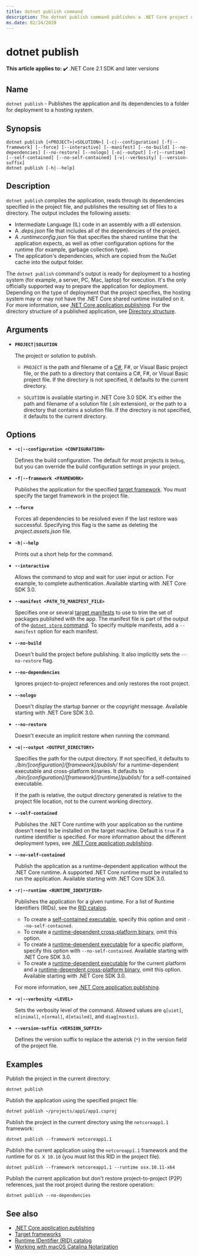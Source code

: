 ```yaml
---
title: dotnet publish command
description: The dotnet publish command publishes a .NET Core project or solution to a directory.
ms.date: 02/24/2020
---
```

# dotnet publish

**This article applies to:** ✔️ .NET Core 2.1 SDK and later versions

## Name

`dotnet publish` - Publishes the application and its dependencies to a folder for deployment to a hosting system.

## Synopsis

```dotnetcli
dotnet publish [<PROJECT>|<SOLUTION>] [-c|--configuration] [-f|--framework] [--force] [--interactive] [--manifest] [--no-build] [--no-dependencies] [--no-restore] [--nologo] [-o|--output] [-r|--runtime] [--self-contained] [--no-self-contained] [-v|--verbosity] [--version-suffix]
dotnet publish [-h|--help]
```

## Description

`dotnet publish` compiles the application, reads through its dependencies specified in the project file, and publishes the resulting set of files to a directory. The output includes the following assets:

- Intermediate Language (IL) code in an assembly with a *dll* extension.
- A *.deps.json* file that includes all of the dependencies of the project.
- A *.runtimeconfig.json* file that specifies the shared runtime that the application expects, as well as other configuration options for the runtime (for example, garbage collection type).
- The application's dependencies, which are copied from the NuGet cache into the output folder.

The `dotnet publish` command's output is ready for deployment to a hosting system (for example, a server, PC, Mac, laptop) for execution. It's the only officially supported way to prepare the application for deployment. Depending on the type of deployment that the project specifies, the hosting system may or may not have the .NET Core shared runtime installed on it. For more information, see [.NET Core application publishing](../deploying/index.md). For the directory structure of a published application, see [Directory structure](/aspnet/core/hosting/directory-structure).

## Arguments

- **`PROJECT|SOLUTION`**

  The project or solution to publish.
  
  * `PROJECT` is the path and filename of a [C#](csproj.md), F#, or Visual Basic project file, or the path to a directory that contains a C#, F#, or Visual Basic project file. If the directory is not specified, it defaults to the current directory.

  * `SOLUTION` is available starting in .NET Core 3.0 SDK. It's either the path and filename of a solution file (*.sln* extension), or the path to a directory that contains a solution file. If the directory is not specified, it defaults to the current directory.

## Options

- **`-c|--configuration <CONFIGURATION>`**

  Defines the build configuration. The default for most projects is `Debug`, but you can override the build configuration settings in your project.

- **`-f|--framework <FRAMEWORK>`**

  Publishes the application for the specified [target framework](../../standard/frameworks.md). You must specify the target framework in the project file.

- **`--force`**

  Forces all dependencies to be resolved even if the last restore was successful. Specifying this flag is the same as deleting the *project.assets.json* file.

- **`-h|--help`**

  Prints out a short help for the command.

- **`--interactive`**

  Allows the command to stop and wait for user input or action. For example, to complete authentication. Available starting with .NET Core SDK 3.0.

- **`--manifest <PATH_TO_MANIFEST_FILE>`**

  Specifies one or several [target manifests](../deploying/runtime-store.md) to use to trim the set of packages published with the app. The manifest file is part of the output of the [`dotnet store` command](dotnet-store.md). To specify multiple manifests, add a `--manifest` option for each manifest.

- **`--no-build`**

  Doesn't build the project before publishing. It also implicitly sets the `--no-restore` flag.

- **`--no-dependencies`**

  Ignores project-to-project references and only restores the root project.

- **`--nologo`**

  Doesn't display the startup banner or the copyright message. Available starting with .NET Core SDK 3.0.

- **`--no-restore`**

  Doesn't execute an implicit restore when running the command.

- **`-o|--output <OUTPUT_DIRECTORY>`**

  Specifies the path for the output directory. If not specified, it defaults to *./bin/[configuration]/[framework]/publish/* for a runtime-dependent executable and cross-platform binaries. It defaults to *./bin/[configuration]/[framework]/[runtime]/publish/* for a self-contained executable.

  If the path is relative, the output directory generated is relative to the project file location, not to the current working directory.

- **`--self-contained`**

  Publishes the .NET Core runtime with your application so the runtime doesn't need to be installed on the target machine. Default is `true` if a runtime identifier is specified. For more information about the different deployment types, see [.NET Core application publishing](../deploying/index.md).

- **`--no-self-contained`**

  Publish the application as a runtime-dependent application without the .NET Core runtime. A supported .NET Core runtime must be installed to run the application. Available starting with .NET Core SDK 3.0.

- **`-r|--runtime <RUNTIME_IDENTIFIER>`**

  Publishes the application for a given runtime. For a list of Runtime Identifiers (RIDs), see the [RID catalog](../rid-catalog.md).

  - To create a [self-contained executable](../deploying/index.md#publish-self-contained), specify this option and omit `--no-self-contained`.
  - To create a [runtime-dependent cross-platform binary](../deploying/index.md#produce-a-cross-platform-binary), omit this option.
  - To create a [runtime-dependent executable](../deploying/index.md#publish-runtime-dependent) for a specific platform, specify this option with `--no-self-contained`.  Available starting with .NET Core SDK 3.0.
  - To create a [runtime-dependent executable](../deploying/index.md#publish-runtime-dependent) for the current platform and a [runtime-dependent cross-platform binary](../deploying/index.md#produce-a-cross-platform-binary), omit this option. Available starting with .NET Core SDK 3.0.

  For more information, see [.NET Core application publishing](../deploying/index.md).

- **`-v|--verbosity <LEVEL>`**

  Sets the verbosity level of the command. Allowed values are `q[uiet]`, `m[inimal]`, `n[ormal]`, `d[etailed]`, and `diag[nostic]`.

- **`--version-suffix <VERSION_SUFFIX>`**

  Defines the version suffix to replace the asterisk (`*`) in the version field of the project file.

## Examples

Publish the project in the current directory:

```dotnetcli
dotnet publish
```

Publish the application using the specified project file:

```dotnetcli
dotnet publish ~/projects/app1/app1.csproj
```

Publish the project in the current directory using the `netcoreapp1.1` framework:

```dotnetcli
dotnet publish --framework netcoreapp1.1
```

Publish the current application using the `netcoreapp1.1` framework and the runtime for `OS X 10.10` (you must list this RID in the project file).

```dotnetcli
dotnet publish --framework netcoreapp1.1 --runtime osx.10.11-x64
```

Publish the current application but don't restore project-to-project (P2P) references, just the root project during the restore operation:

```dotnetcli
dotnet publish --no-dependencies
```

## See also

- [.NET Core application publishing](../deploying/index.md)
- [Target frameworks](../../standard/frameworks.md)
- [Runtime IDentifier (RID) catalog](../rid-catalog.md)
- [Working with macOS Catalina Notarization](../install/macos-notarization-issues.md)
